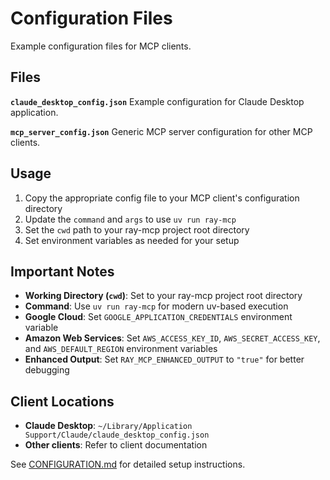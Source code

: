 # Configuration Files

Example configuration files for MCP clients.

## Files

**`claude_desktop_config.json`**
Example configuration for Claude Desktop application.

**`mcp_server_config.json`**
Generic MCP server configuration for other MCP clients.

## Usage

1. Copy the appropriate config file to your MCP client's configuration directory
2. Update the `command` and `args` to use `uv run ray-mcp`
3. Set the `cwd` path to your ray-mcp project root directory
4. Set environment variables as needed for your setup

## Important Notes

- **Working Directory (`cwd`)**: Set to your ray-mcp project root directory
- **Command**: Use `uv run ray-mcp` for modern uv-based execution
- **Google Cloud**: Set `GOOGLE_APPLICATION_CREDENTIALS` environment variable
- **Amazon Web Services**: Set `AWS_ACCESS_KEY_ID`, `AWS_SECRET_ACCESS_KEY`, and `AWS_DEFAULT_REGION` environment variables
- **Enhanced Output**: Set `RAY_MCP_ENHANCED_OUTPUT` to `"true"` for better debugging

## Client Locations

- **Claude Desktop**: `~/Library/Application Support/Claude/claude_desktop_config.json`
- **Other clients**: Refer to client documentation

See [CONFIGURATION.md](../CONFIGURATION.md) for detailed setup instructions.